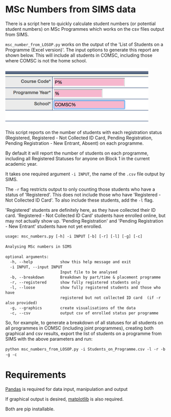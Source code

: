# MSc Numbers from SIMS data

There is a script here to quickly calculate student numbers (or potential student numbers) on MSc Programmes which works on the csv files output from SIMS.

`msc_number_from_LOSOP.py` works on the output of the 'List of Students on a Programme (Excel version)'. The input options to generate this report are shown below. This will include all students in COMSC, including those where COMSC is not the home school.

![Course Code: P%, Programme Year: %, School: COMSC%](/docs/losop_input.png?raw=true "Parameters for LOSOP report")


This script reports on the number of students with each registration status (Registered, Registered - Not Collected ID Card, Pending Registration, Pending Registration - New Entrant, Absent) on each programme.

By default it will report the number of students on each programme, including all Registered Statuses for anyone on Block 1 in the current academic year.

It takes one required argument `-i INPUT`, the name of the `.csv` file output by SIMS.

The `-r` flag restricts output to only counting those students who have a status of 'Registered'. This does not include those who have 'Registered - Not Collected ID Card'. To also include these students, add the `-l` flag.

'Registered' students are definitely here, as they have collected their ID card. 'Registered - Not Collected ID Card' students have enrolled online, but may not actually show up. 'Pending Registration' and 'Pending Registration - New Entrant' students have not yet enrolled.


```
usage: msc_numbers.py [-h] -i INPUT [-b] [-r] [-l] [-g] [-c]

Analysing MSc numbers in SIMS

optional arguments:
  -h, --help            show this help message and exit
  -i INPUT, --input INPUT
                        Input file to be analysed
  -b, --breakdown       Breakdown by part/time & placement programme
  -r, --registered      show fully registered students only
  -l, --loose           show fully registered students and those who have
                        registered but not collected ID card  (if -r also provided)
  -g, --graphics        create visualisations of the data
  -c, --csv             output csv of enrolled status per programme
```

So, for example, to generate a breakdown of all statuses for all students on all programmes in COMSC (including joint programmes), creating both graphical and csv results, export the list of students on a programme from SIMS with the above parameters and run:

`python msc_numbers_from_LOSOP.py -i Students_on_Programme.csv -l -r -b -g -c`

# Requirements

[Pandas](https://pypi.python.org/pypi/pandas) is required for data input, manipulation and output

If graphical output is desired, [matplotlib](https://pypi.python.org/pypi/matplotlib/) is also required.

Both are pip installable.
